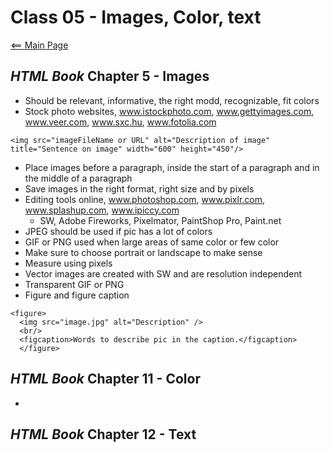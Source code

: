# Class 05 - Images, Color, text

[<== Main Page](../README.md)

## *HTML Book* Chapter 5 - Images

- Should be relevant, informative, the right modd, recognizable, fit colors
- Stock photo websites, www.istockphoto.com, www.gettyimages.com, www.veer.com, www.sxc.hu, www.fotolia.com

```render-html
<img src="imageFileName or URL" alt="Description of image" title="Sentence on image" width="600" height="450"/>
```

- Place images before a paragraph, inside the start of a paragraph and in the middle of a paragraph
- Save images in the right format, right size and by pixels
- Editing tools online, www.photoshop.com, www.pixlr.com, www.splashup.com, www.ipiccy.com
  - SW, Adobe Fireworks, Pixelmator, PaintShop Pro, Paint.net
- JPEG should be used if pic has a lot of colors
- GIF or PNG used when large areas of same color or few color
- Make sure to choose portrait or landscape to make sense
- Measure using pixels
- Vector images are created with SW and are resolution independent
- Transparent GIF or PNG
- Figure and figure caption

```render-html
<figure>
  <img src="image.jpg" alt="Description" />
  <br/>
  <figcaption>Words to describe pic in the caption.</figcaption>
  </figure>
```

## *HTML Book* Chapter 11 - Color

-

## *HTML Book* Chapter 12 - Text
